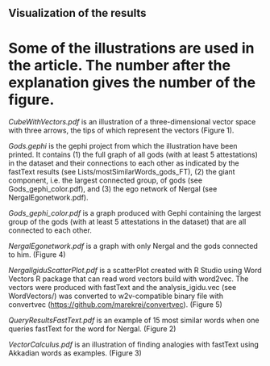 ## Visualization of the results
# Some of the illustrations are used in the article. The number after the explanation gives the number of the figure.

*CubeWithVectors.pdf* is an illustration of a three-dimensional vector space with three arrows, the tips of which represent the vectors (Figure 1).

*Gods.gephi* is the gephi project from which the illustration have been printed. It contains (1) the full graph of all gods (with at least 5 attestations) in the dataset and their connections to each other as indicated by the fastText results (see Lists/mostSimilarWords_gods_FT), (2) the giant component, i.e. the largest connected group, of gods (see Gods_gephi_color.pdf), and (3) the ego network of Nergal (see NergalEgonetwork.pdf).

*Gods_gephi_color.pdf* is a graph produced with Gephi containing the largest group of the gods (with at least 5 attestations in the dataset) that are all connected to each other.

*NergalEgonetwork.pdf* is a graph with only Nergal and the gods connected to him. (Figure 4)

*NergalIgiduScatterPlot.pdf* is a scatterPlot created with R Studio using Word Vectors R package that can read word vectors build with word2vec. The vectors were produced with fastText and the analysis_igidu.vec (see WordVectors/) was converted to w2v-compatible binary file with convertvec (https://github.com/marekrei/convertvec). (Figure 5)

*QueryResultsFastText.pdf* is an example of 15 most similar words when one queries fastText for the word for Nergal. (Figure 2)

*VectorCalculus.pdf* is an illustration of finding analogies with fastText using Akkadian words as examples. (Figure 3)
